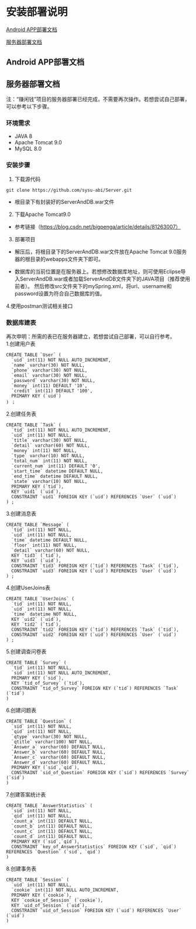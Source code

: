 
# 安装部署说明
[Android APP部署文档](#1)

[服务器部署文档](#2)

<h2 id='1'> Android APP部署文档 </h2>

<h2 id='2'> 服务器部署文档 </h2>

注：“赚闲钱”项目的服务器部署已经完成，不需要再次操作。若想尝试自己部署，可以参考以下步骤。

### 环境需求
- JAVA 8
- Apache Tomcat 9.0
- MySQL 8.0
### 安装步骤
1. 下载源代码
```shell
git clone https://github.com/sysu-abi/Server.git
```
- 根目录下有封装好的ServerAndDB.war文件

2. 下载Apache Tomcat9.0
- 参考链接（https://blog.csdn.net/bigpenga/article/details/81263007）

3. 部署项目
- 解压后，将根目录下的ServerAndDB.war文件放在Apache Tomcat 9.0服务器的根目录的webapps文件夹下即可。

- 数据库的当前位置是在服务器上。若想修改数据库地址，则可使用Eclipse导入ServerAndDB.war或者加载ServerAndDB文件夹下的JAVA项目（推荐使用前者）。
然后修改src文件夹下的mySpring.xml，将url、username和password设置为符合自己数据库的值。

4.使用postman测试相关接口

### 数据库建表
再次申明：所需的表已在服务器建立，若想尝试自己部署，可以自行参考。  
1.创建用户表
```User
CREATE TABLE `User` (
  `uid` int(11) NOT NULL AUTO_INCREMENT,
  `name` varchar(30) NOT NULL,
  `phone` varchar(30) NOT NULL,
  `email` varchar(30) NOT NULL,
  `password` varchar(30) NOT NULL,
  `money` int(11) DEFAULT '10',
  `credit` int(11) DEFAULT '100',
  PRIMARY KEY (`uid`)
) ；
```
2.创建任务表
```Task
CREATE TABLE `Task` (
  `tid` int(11) NOT NULL AUTO_INCREMENT,
  `uid` int(11) NOT NULL,
  `title` varchar(30) NOT NULL,
  `detail` varchar(60) NOT NULL,
  `money` int(11) NOT NULL,
  `type` varchar(10) NOT NULL,
  `total_num` int(11) NOT NULL,
  `current_num` int(11) DEFAULT '0',
  `start_time` datetime DEFAULT NULL,
  `end_time` datetime DEFAULT NULL,
  `state` varchar(10) NOT NULL,
  PRIMARY KEY (`tid`),
  KEY `uid1` (`uid`),
  CONSTRAINT `uid1` FOREIGN KEY (`uid`) REFERENCES `User` (`uid`)
) ;
```
3.创建消息表
```Message
CREATE TABLE `Message` (
  `tid` int(11) NOT NULL,
  `uid` int(11) NOT NULL,
  `time` datetime DEFAULT NULL,
  `floor` int(11) NOT NULL,
  `detail` varchar(60) NOT NULL,
  KEY `tid3` (`tid`),
  KEY `uid3` (`uid`),
  CONSTRAINT `tid3` FOREIGN KEY (`tid`) REFERENCES `Task` (`tid`),
  CONSTRAINT `uid3` FOREIGN KEY (`uid`) REFERENCES `User` (`uid`)
) ;
```
4.创建UserJoins表
```UserJoins
CREATE TABLE `UserJoins` (
  `tid` int(11) NOT NULL,
  `uid` int(11) NOT NULL,
  `time` datetime NOT NULL,
  KEY `uid2` (`uid`),
  KEY `tid2` (`tid`),
  CONSTRAINT `tid2` FOREIGN KEY (`tid`) REFERENCES `Task` (`tid`),
  CONSTRAINT `uid2` FOREIGN KEY (`uid`) REFERENCES `User` (`uid`)
) ;
```
5.创建调查问卷表
```Survey
CREATE TABLE `Survey` (
  `tid` int(11) NOT NULL,
  `sid` int(11) NOT NULL AUTO_INCREMENT,
  PRIMARY KEY (`sid`),
  KEY `tid_of_Survey` (`tid`),
  CONSTRAINT `tid_of_Survey` FOREIGN KEY (`tid`) REFERENCES `Task` (`tid`)
) 
```
6.创建问题表
```Question
CREATE TABLE `Question` (
  `sid` int(11) NOT NULL,
  `qid` int(11) NOT NULL,
  `qtype` varchar(30) NOT NULL,
  `qtitle` varchar(100) NOT NULL,
  `Answer_a` varchar(60) DEFAULT NULL,
  `Answer_b` varchar(60) DEFAULT NULL,
  `Answer_c` varchar(60) DEFAULT NULL,
  `Answer_d` varchar(60) DEFAULT NULL,
  PRIMARY KEY (`sid`,`qid`),
  CONSTRAINT `sid_of_Question` FOREIGN KEY (`sid`) REFERENCES `Survey` (`sid`)
) 
```
7.创建答案统计表
```AnswerStatistics
CREATE TABLE `AnswerStatistics` (
  `sid` int(11) NOT NULL,
  `qid` int(11) NOT NULL,
  `count_a` int(11) DEFAULT NULL,
  `count_b` int(11) DEFAULT NULL,
  `count_c` int(11) DEFAULT NULL,
  `count_d` int(11) DEFAULT NULL,
  PRIMARY KEY (`sid`,`qid`),
  CONSTRAINT `key_of_AnswerStatistics` FOREIGN KEY (`sid`, `qid`) REFERENCES `Question` (`sid`, `qid`)
) 
```
8.创建事务表
```Session
CREATE TABLE `Session` (
  `uid` int(11) NOT NULL,
  `cookie` int(11) NOT NULL AUTO_INCREMENT,
  PRIMARY KEY (`cookie`),
  KEY `cookie_of_Session` (`cookie`),
  KEY `uid_of_Session` (`uid`),
  CONSTRAINT `uid_of_Session` FOREIGN KEY (`uid`) REFERENCES `User` (`uid`)
) 
```

